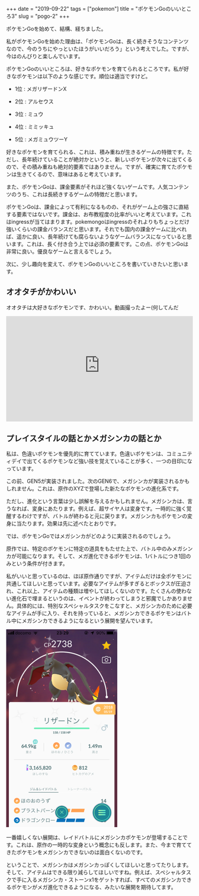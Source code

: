 +++
date = "2019-09-22"
tags = ["pokemon"]
title = "ポケモンGoのいいところ3"
slug = "pogo-2"
+++

ポケモンGoを始めて、結構、経ちました。

私がポケモンGoを始めた理由は、「ポケモンGoは、長く続きそうなコンテンツなので、今のうちにやっといたほうがいいだろう」という考えでした。ですが、今はのんびりと楽しんでいます。

ポケモンGoのいいところは、好きなポケモンを育てられるところです。私が好きなポケモンは以下のような感じです。順位は適当ですけど。


- 1位 : メガリザードンX

- 2位 : アルセウス

- 3位 : ミュウ

- 4位 : ミミッキュ

- 5位 : メガミュウツーY


好きなポケモンを育てられる、これは、積み重ねが生きるゲームの特徴です。ただし、長年続けていることが絶対かというと、新しいポケモンが次々に出てくるので、その積み重ねも絶対的要素ではありません。ですが、確実に育てたポケモンは生きてくるので、意味はあると考えています。

また、ポケモンGoは、課金要素がそれほど強くないゲームです。人気コンテンツのうち、これは長続きするゲームの特徴だと思います。

ポケモンGoは、課金によって有利になるものの、それがゲーム上の強さに直結する要素ではないです。課金は、お布教程度の比率がいいと考えています。これはingressが当てはまります。pokemongoはingressのそれよりもちょっとだけ強いくらいの課金バランスだと思います。それでも国内の課金ゲームに比べれば、遥かに良い、長年続けても腐らないようなゲームバランスになっていると思います。これは、長く付き合う上では必須の要素です。この点、ポケモンGoは非常に良い。優良なゲームと言えるでしょう。

次に、少し趣向を変えて、ポケモンGoのいいところを書いていきたいと思います。

## オオタチがかわいい

オオタチは大好きなポケモンです、かわいい。動画撮ったよー(何してんだ

<div style="position:relative;height:0;padding-bottom:56.25%"><iframe src="https://www.youtube-nocookie.com/embed/qOg--eUgaTs?rel=0&amp;controls=0&amp;showinfo=0&amp;ecver=2" width="640" height="360" frameborder="0" allow="accelerometer; autoplay; encrypted-media; gyroscope; picture-in-picture" style="position:absolute;width:100%;height:100%;left:0" allowfullscreen></iframe></div>

## プレイスタイルの話とかメガシンカの話とか

私は、色違いポケモンを優先的に育てています。色違いポケモンは、コミュニティデイで出てくるポケモンなど強い技を覚えていることが多く、一つの目印になっています。

この前、GEN5が実装されました。次のGEN6で、メガシンカが実装されるかもしれません。これは、原作のXYZで登場した新たなポケモンの進化系です。

ただし、進化という言葉は少し誤解を与えるかもしれません。メガシンカは、言うなれば、変身にあたります。例えば、超サイヤ人は変身です。一時的に強く覚醒するわけですが、バトルが終わると元に戻ります。メガシンカもポケモンの変身に当たります。効果は先に述べたとおりです。

では、ポケモンGoではメガシンカがどのように実装されるのでしょう。

原作では、特定のポケモンに特定の道具をもたせた上で、バトル中のみメガシンカが可能になります。そして、メガ進化できるポケモンは、1バトルにつき1回のみという条件が付きます。

私がいいと思っているのは、ほぼ原作通りですが、アイテムだけは全ポケモンに共通してほしいと思っています。必要なアイテムが多すぎるとボックスが圧迫され、これ以上、アイテムの種類は増やしてほしくないのです。たくさんの使わない進化石で埋まるというのは、イベントが終わってしまうと邪魔でしかありません。具体的には、特別なスペシャルタスクをこなすと、メガシンカのために必要なアイテムが手に入り、それを持っていると、メガシンカできるポケモンはバトル中にメガシンカできるようになるという展開を望んでいます。

<img src="https://raw.githubusercontent.com/mba-hack/images/master/pokemongo-20190922-01.png" width="300">

一番嬉しくない展開は、レイドバトルにメガシンカポケモンが登場することです。これは、原作の一時的な変身という概念にも反します。また、今まで育ててきたポケモンをメガシンカできないのは面白くないのです。

ということで、メガシンカはメガシンカっぽくしてほしいと思ってたりします。そして、アイテムはできる限り減らしてほしいですね。例えば、スペシャルタスクで手に入るメガシンカ・ストーンx1をゲットすれば、すべてのメガシンカできるポケモンがメガ進化できるようになる、みたいな展開を期待してます。

